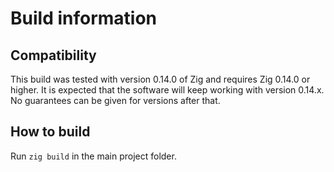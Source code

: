 # Build information

## Compatibility
This build was tested with version 0.14.0 of Zig and requires Zig 0.14.0 or higher. It is expected that the software will keep working with version 0.14.x. No guarantees can be given for versions after that.

## How to build
Run `zig build` in the main project folder.